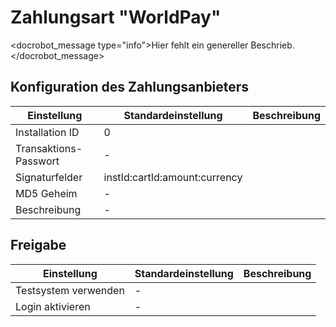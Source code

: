 # Zahlungsart "WorldPay"

<docrobot_message type="info">Hier fehlt ein genereller Beschrieb.</docrobot_message>

## Konfiguration des Zahlungsanbieters

<table>
	<thead>
		<tr>
			<th>Einstellung</th>
			<th>Standardeinstellung</th>
			<th>Beschreibung</th>
		</tr>
	</thead>
	<tbody>
		<tr>
			<td>Installation ID</td>
			<td>0</td>
			<td></td>
		</tr>
		<tr>
			<td>Transaktions-Passwort</td>
			<td>-</td>
			<td></td>
		</tr>
		<tr>
			<td>Signaturfelder</td>
			<td>instId:cartId:amount:currency</td>
			<td></td>
		</tr>
		<tr>
			<td>MD5 Geheim</td>
			<td>-</td>
			<td></td>
		</tr>
		<tr>
			<td>Beschreibung</td>
			<td>-</td>
			<td></td>
		</tr>
	</tbody>
</table>

## Freigabe

<table>
	<thead>
		<tr>
			<th>Einstellung</th>
			<th>Standardeinstellung</th>
			<th>Beschreibung</th>
		</tr>
	</thead>
	<tbody>
		<tr>
			<td>Testsystem verwenden</td>
			<td>-</td>
			<td></td>
		</tr>
        <tr>
            <td>Login aktivieren</td>
            <td>-</td>
            <td></td>
        </tr>
	</tbody>
</table>